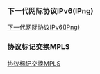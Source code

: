 ### 下一代网际协议IPv6(IPng)
[下一代网际协议IPv6(IPng)](https://github.com/ningbaoqi/ComputerNetWork/blob/master/README-ipv6.md)
### 协议标记交换MPLS
[协议标记交换MPLS](https://github.com/ningbaoqi/ComputerNetWork/blob/master/README-mpls.md)
